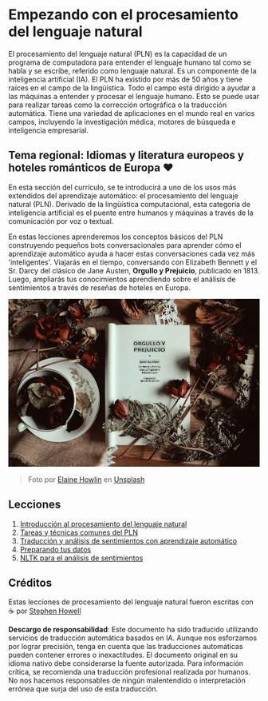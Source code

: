 # Empezando con el procesamiento del lenguaje natural

El procesamiento del lenguaje natural (PLN) es la capacidad de un programa de computadora para entender el lenguaje humano tal como se habla y se escribe, referido como lenguaje natural. Es un componente de la inteligencia artificial (IA). El PLN ha existido por más de 50 años y tiene raíces en el campo de la lingüística. Todo el campo está dirigido a ayudar a las máquinas a entender y procesar el lenguaje humano. Esto se puede usar para realizar tareas como la corrección ortográfica o la traducción automática. Tiene una variedad de aplicaciones en el mundo real en varios campos, incluyendo la investigación médica, motores de búsqueda e inteligencia empresarial.

## Tema regional: Idiomas y literatura europeos y hoteles románticos de Europa ❤️

En esta sección del currículo, se te introducirá a uno de los usos más extendidos del aprendizaje automático: el procesamiento del lenguaje natural (PLN). Derivado de la lingüística computacional, esta categoría de inteligencia artificial es el puente entre humanos y máquinas a través de la comunicación por voz o textual.

En estas lecciones aprenderemos los conceptos básicos del PLN construyendo pequeños bots conversacionales para aprender cómo el aprendizaje automático ayuda a hacer estas conversaciones cada vez más 'inteligentes'. Viajarás en el tiempo, conversando con Elizabeth Bennett y el Sr. Darcy del clásico de Jane Austen, **Orgullo y Prejuicio**, publicado en 1813. Luego, ampliarás tus conocimientos aprendiendo sobre el análisis de sentimientos a través de reseñas de hoteles en Europa.

![Libro y té de Orgullo y Prejuicio](../../../translated_images/p&p.279f1c49ecd889419e4ce6206525e9aa30d32a976955cd24daa636c361c6391f.es.jpg)
> Foto por <a href="https://unsplash.com/@elaineh?utm_source=unsplash&utm_medium=referral&utm_content=creditCopyText">Elaine Howlin</a> en <a href="https://unsplash.com/s/photos/pride-and-prejudice?utm_source=unsplash&utm_medium=referral&utm_content=creditCopyText">Unsplash</a>
  
## Lecciones

1. [Introducción al procesamiento del lenguaje natural](1-Introduction-to-NLP/README.md)
2. [Tareas y técnicas comunes del PLN](2-Tasks/README.md)
3. [Traducción y análisis de sentimientos con aprendizaje automático](3-Translation-Sentiment/README.md)
4. [Preparando tus datos](4-Hotel-Reviews-1/README.md)
5. [NLTK para el análisis de sentimientos](5-Hotel-Reviews-2/README.md)

## Créditos 

Estas lecciones de procesamiento del lenguaje natural fueron escritas con ☕ por [Stephen Howell](https://twitter.com/Howell_MSFT)

**Descargo de responsabilidad**:
Este documento ha sido traducido utilizando servicios de traducción automática basados en IA. Aunque nos esforzamos por lograr precisión, tenga en cuenta que las traducciones automáticas pueden contener errores o inexactitudes. El documento original en su idioma nativo debe considerarse la fuente autorizada. Para información crítica, se recomienda una traducción profesional realizada por humanos. No nos hacemos responsables de ningún malentendido o interpretación errónea que surja del uso de esta traducción.